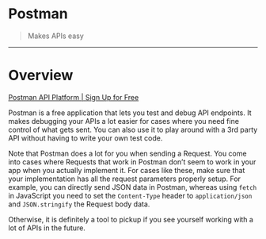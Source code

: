 # Postman

> Makes APIs easy
> 

---

# Overview

[Postman API Platform | Sign Up for Free](https://www.postman.com/)

Postman is a free application that lets you test and debug API endpoints. It makes debugging your APIs a lot easier for cases where you need fine control of what gets sent. You can also use it to play around with a 3rd party API without having to write your own test code.

Note that Postman does a lot for you when sending a Request. You come into cases where Requests that work in Postman don’t seem to work in your app when you actually implement it. For cases like these, make sure that your implementation has all the request parameters properly setup. For example, you can directly send JSON data in Postman, whereas using `fetch` in JavaScript you need to set the `Content-Type` header to `application/json` and `JSON.stringify` the Request body data. 

Otherwise, it is definitely a tool to pickup if you see yourself working with a lot of APIs in the future.